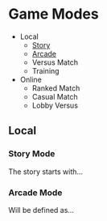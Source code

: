 # Game Modes

- Local
  - [Story](#story-mode)
  - [Arcade](#arcade-mode)
  - Versus Match
  - Training
- Online
  - Ranked Match
  - Casual Match
  - Lobby Versus

## Local

### Story Mode

The story starts with...


### Arcade Mode

Will be defined as...
